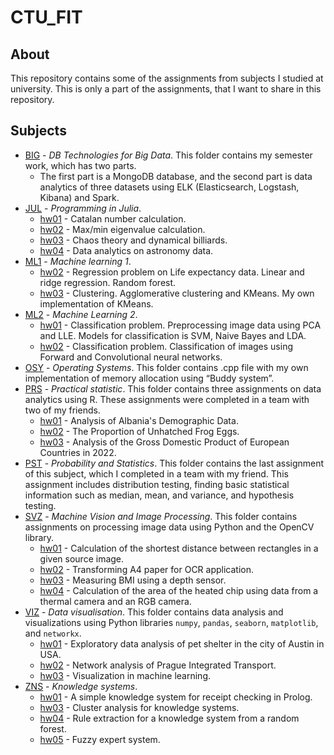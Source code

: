 # CTU_FIT

## About
This repository contains some of the assignments from subjects I studied at university. This is only a part of the assignments, that I want to share in this repository.

## Subjects
  * [BIG](/BIG) - _DB Technologies for Big Data_. This folder contains my semester work, which has two parts.
    * The first part is a MongoDB database, and the second part is data analytics of three datasets using ELK (Elasticsearch, Logstash, Kibana) and Spark.
  * [JUL](/JUL) - _Programming in Julia_.
    * [hw01](/JUL/hw01) - Catalan number calculation.
    * [hw02](/JUL/hw02) - Max/min eigenvalue calculation.
    * [hw03](/JUL/hw03) - Chaos theory and dynamical billiards.
    * [hw04](/JUL/hw04) - Data analytics on astronomy data.
  * [ML1](/ML1) - _Machine learning 1_.
    * [hw02](/ML1/HW_02_Regrese) - Regression problem on Life expectancy data. Linear and ridge regression. Random forest.
    * [hw03](/ML1/HW_03_Shlukovani) - Clustering. Agglomerative clustering and KMeans. My own implementation of KMeans.
  * [ML2](/ML2) - _Machine Learning 2_.
    * [hw01](/ML2/HW01) - Classification problem. Preprocessing image data using PCA and LLE. Models for classification is SVM, Naive Bayes and LDA.
    * [hw02](/ML2/HW02) - Classification problem. Classification of images using Forward and Convolutional neural networks.
  * [OSY](/OSY) - _Operating Systems_. This folder contains .cpp file with my own implementation of memory allocation using “Buddy system”.
  * [PRS](/PRS) - _Practical statistic_. This folder contains three assignments on data analytics using R. These assignments were completed in a team with two of my friends.
    * [hw01](/PRS/HW01) - Analysis of Albania's Demographic Data.
    * [hw02](/PRS/HW02) - The Proportion of Unhatched Frog Eggs.
    * [hw03](/PRS/HW03) - Analysis of the Gross Domestic Product of European Countries in 2022.
  * [PST](/PST) - _Probability and Statistics_. This folder contains the last assignment of this subject, which I completed in a team with my friend. This assignment includes distribution testing, finding basic statistical information such as median, mean, and variance, and hypothesis testing.
  * [SVZ](/SVZ) - _Machine Vision and Image Processing_. This folder contains assignments on processing image data using Python and the OpenCV library.
    * [hw01](/SVZ/hw01) - Calculation of the shortest distance between rectangles in a given source image.
    * [hw02](/SVZ/hw02) - Transforming A4 paper for OCR application.
    * [hw03](/SVZ/hw03) - Measuring BMI using a depth sensor.
    * [hw04](/SVZ/hw04) - Calculation of the area of the heated chip using data from a thermal camera and an RGB camera.
  * [VIZ](/VIZ) - _Data visualisation_. This folder contains data analysis and visualizations using Python libraries `numpy`, `pandas`, `seaborn`, `matplotlib`, and `networkx`.
    * [hw01](/VIZ/HW_01) - Exploratory data analysis of pet shelter in the city of Austin in USA.
    * [hw02](/VIZ/HW_02) - Network analysis of Prague Integrated Transport.
    * [hw03](/VIZ/HW_03) - Visualization in machine learning.
  * [ZNS](/ZNS) - _Knowledge systems_.
    * [hw01](/ZNS/hw01) - A simple knowledge system for receipt checking in Prolog.
    * [hw03](/ZNS/hw03) - Cluster analysis for knowledge systems.
    * [hw04](/ZNS/hw04) - Rule extraction for a knowledge system from a random forest.
    * [hw05](/ZNS/hw05) - Fuzzy expert system.
